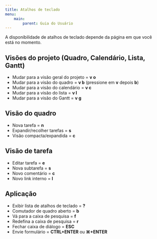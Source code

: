 ```yaml
---
title: Atalhos de teclado
menu:
    main:
        parent: Guia do Usuário
---
```


A disponibilidade de atalhos de teclado depende da página em que você
está no momento.

Visões do projeto (Quadro, Calendário, Lista, Gantt)
----------------------------------------------------

-   Mudar para a visão geral do projeto = **v o**
-   Mudar para a visão do quadro = **v b** (pressione em **v** depois
    **b**)
-   Mudar para a visão do calendário = **v c**
-   Mudar para a visão do lista = **v l**
-   Mudar para a visão do Gantt = **v g**

Visão do quadro
---------------

-   Nova tarefa = **n**
-   Expandir/recolher tarefas = **s**
-   Visão compacta/expandida = **c**

Visão de tarefa
---------------

-   Editar tarefa = **e**
-   Nova subtarefa = **s**
-   Novo comentário = **c**
-   Novo link interno = **l**

Aplicação
---------

-   Exibir lista de atalhos de teclado = **?**
-   Comutador de quadro aberto = **b**
-   Vá para a caixa de pesquisa = **f**
-   Redefina a caixa de pesquisa = **r**
-   Fechar caixa de diálogo = **ESC**
-   Envie formulário = **CTRL+ENTER** ou **⌘+ENTER**
